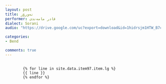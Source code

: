 ```yaml
---
layout: post
title: نەورۆز
performer: قادر مامەندی
dialect: Sorani
audio: "https://drive.google.com/uc?export=download&id=1hidrsjm1HTW_B7c3Rl9rssJe5qB7fUWI"

categories:
- Bend

comments: true
---
```


<div class="language-plaintext highlighter-rouge">
    <div class="highlight">
        <pre class="highlight">
            <code>
        {% for line in site.data.item97.item.lg %}
        {{ line }}
        {% endfor %}
            </code>
        </pre>
    </div>
</div>

